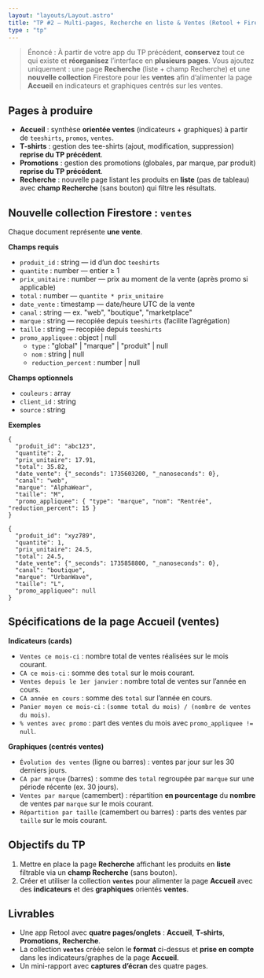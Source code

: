 ```yaml
---
layout: "layouts/Layout.astro"
title: "TP #2 — Multi-pages, Recherche en liste & Ventes (Retool + Firestore)"
type : "tp"
---
```


> Énoncé : À partir de votre app du TP précédent, **conservez** tout ce qui existe et **réorganisez** l’interface en **plusieurs pages**. Vous ajoutez uniquement : une page **Recherche** (liste + champ Recherche) et une **nouvelle collection** Firestore pour les **ventes** afin d’alimenter la page **Accueil** en indicateurs et graphiques centrés sur les ventes.

## Pages à produire
- **Accueil** : synthèse **orientée ventes** (indicateurs + graphiques) à partir de `teeshirts`, `promos`, `ventes`.
- **T-shirts** : gestion des tee-shirts (ajout, modification, suppression) **reprise du TP précédent**.
- **Promotions** : gestion des promotions (globales, par marque, par produit) **reprise du TP précédent**.
- **Recherche** : nouvelle page listant les produits en **liste** (pas de tableau) avec **champ Recherche** (sans bouton) qui filtre les résultats.

## Nouvelle collection Firestore : `ventes`
Chaque document représente **une vente**.

**Champs requis**
- `produit_id` : string — id d’un doc `teeshirts`
- `quantite` : number — entier ≥ 1
- `prix_unitaire` : number — prix au moment de la vente (après promo si applicable)
- `total` : number — `quantite * prix_unitaire`
- `date_vente` : timestamp — date/heure UTC de la vente
- `canal` : string — ex. "web", "boutique", "marketplace"
- `marque` : string — recopiée depuis `teeshirts` (facilite l’agrégation)
- `taille` : string — recopiée depuis `teeshirts`
- `promo_appliquee` : object | null
  - `type` : "global" | "marque" | "produit" | null
  - `nom` : string | null
  - `reduction_percent` : number | null

**Champs optionnels**
- `couleurs` : array<string>
- `client_id` : string
- `source` : string

**Exemples**
```
{
  "produit_id": "abc123",
  "quantite": 2,
  "prix_unitaire": 17.91,
  "total": 35.82,
  "date_vente": {"_seconds": 1735603200, "_nanoseconds": 0},
  "canal": "web",
  "marque": "AlphaWear",
  "taille": "M",
  "promo_appliquee": { "type": "marque", "nom": "Rentrée", "reduction_percent": 15 }
}
```
```
{
  "produit_id": "xyz789",
  "quantite": 1,
  "prix_unitaire": 24.5,
  "total": 24.5,
  "date_vente": {"_seconds": 1735858800, "_nanoseconds": 0},
  "canal": "boutique",
  "marque": "UrbanWave",
  "taille": "L",
  "promo_appliquee": null
}
```

## Spécifications de la page **Accueil** (ventes)
**Indicateurs (cards)**
- `Ventes ce mois-ci` : nombre total de ventes réalisées sur le mois courant.
- `CA ce mois-ci` : somme des `total` sur le mois courant.
- `Ventes depuis le 1er janvier` : nombre total de ventes sur l’année en cours.
- `CA année en cours` : somme des `total` sur l’année en cours.
- `Panier moyen ce mois-ci` : `(somme total du mois) / (nombre de ventes du mois)`.
- `% ventes avec promo` : part des ventes du mois avec `promo_appliquee != null`.

**Graphiques (centrés ventes)**
- `Évolution des ventes` (ligne ou barres) : ventes par jour sur les 30 derniers jours.
- `CA par marque` (barres) : somme des `total` regroupée par `marque` sur une période récente (ex. 30 jours).
- `Ventes par marque` (camembert) : répartition **en pourcentage** du **nombre** de ventes par `marque` sur le mois courant.
- `Répartition par taille` (camembert ou barres) : parts des ventes par `taille` sur le mois courant.

## Objectifs du TP
1) Mettre en place la page **Recherche** affichant les produits en **liste** filtrable via un **champ Recherche** (sans bouton).  
2) Créer et utiliser la collection **`ventes`** pour alimenter la page **Accueil** avec des **indicateurs** et des **graphiques** orientés **ventes**.

## Livrables
- Une app Retool avec **quatre pages/onglets** : **Accueil**, **T-shirts**, **Promotions**, **Recherche**.
- La collection **`ventes`** créée selon le **format** ci-dessus et **prise en compte** dans les indicateurs/graphes de la page **Accueil**.
- Un mini-rapport avec **captures d’écran** des quatre pages.
